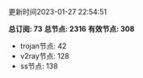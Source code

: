 更新时间2023-01-27 22:54:51

**总订阅: 73**
**总节点: 2316**
**有效节点: 308**
- trojan节点: 42
- v2ray节点: 128
- ss节点: 138
